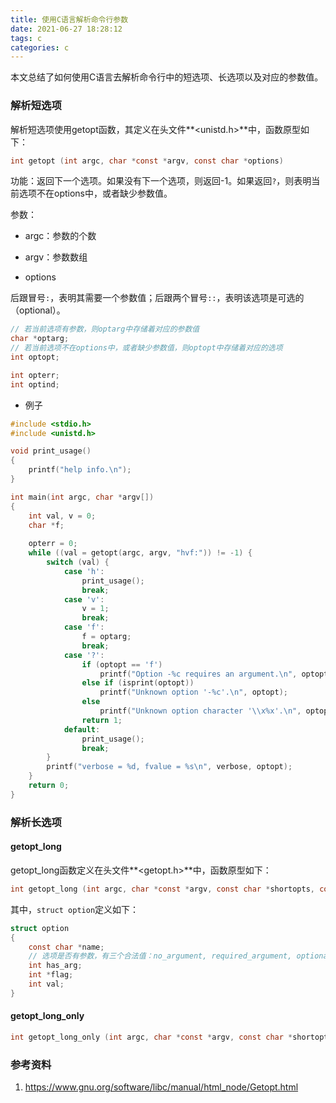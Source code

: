 ```yaml
---
title: 使用C语言解析命令行参数
date: 2021-06-27 18:28:12
tags: c
categories: c
---
```


本文总结了如何使用C语言去解析命令行中的短选项、长选项以及对应的参数值。

<!--more-->

### 解析短选项

解析短选项使用getopt函数，其定义在头文件**<unistd.h>**中，函数原型如下：

```c
int getopt (int argc, char *const *argv, const char *options)
```

功能：返回下一个选项。如果没有下一个选项，则返回-1。如果返回`?`，则表明当前选项不在options中，或者缺少参数值。

参数：

* argc：参数的个数
* argv：参数数组

* options

后跟冒号`:`，表明其需要一个参数值；后跟两个冒号`::`，表明该选项是可选的（optional）。

```c
// 若当前选项有参数，则optarg中存储着对应的参数值
char *optarg;
// 若当前选项不在options中，或者缺少参数值，则optopt中存储着对应的选项
int optopt;

int opterr;
int optind;
```

* 例子

```c
#include <stdio.h>
#include <unistd.h>

void print_usage()
{
    printf("help info.\n");
}

int main(int argc, char *argv[])
{
    int val, v = 0;
    char *f;
  
    opterr = 0;
    while ((val = getopt(argc, argv, "hvf:")) != -1) {
        switch (val) {
            case 'h':
                print_usage();
                break;
            case 'v':
                v = 1;
                break;
            case 'f':
                f = optarg;
                break;
            case '?':
                if (optopt == 'f')
                    printf("Option -%c requires an argument.\n", optopt);
                else if (isprint(optopt))
                    printf("Unknown option '-%c'.\n", optopt);
                else
                    printf("Unknown option character '\\x%x'.\n", optopt);
                return 1;
            default:
                print_usage();
                break;
        }
        printf("verbose = %d, fvalue = %s\n", verbose, optopt);
    }
    return 0;
}
```

### 解析长选项

#### getopt_long

getopt_long函数定义在头文件**<getopt.h>**中，函数原型如下：

```c
int getopt_long (int argc, char *const *argv, const char *shortopts, const struct option *longopts, int *indexptr)
```

其中，`struct option`定义如下：

```c
struct option
{
    const char *name;
    // 选项是否有参数，有三个合法值：no_argument, required_argument, optional_argument
    int has_arg;
    int *flag;
    int val;
}
```

#### getopt_long_only

```c
int getopt_long_only (int argc, char *const *argv, const char *shortopts, const struct option *longopts, int *indexptr)
```

### 参考资料

1. https://www.gnu.org/software/libc/manual/html_node/Getopt.html

